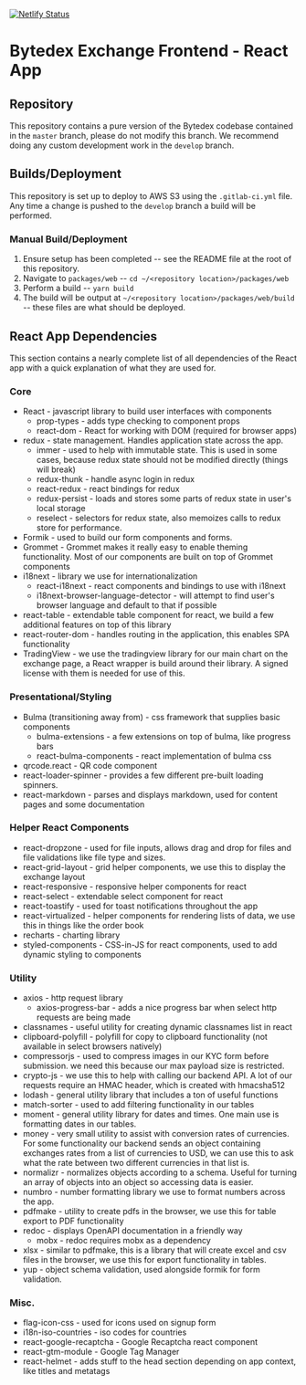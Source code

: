 [![Netlify Status](https://api.netlify.com/api/v1/badges/a449af0b-0572-4105-b5a0-15e981e0a5a3/deploy-status)](https://app.netlify.com/sites/upbeat-khorana-b0fd0e/deploys)
# Bytedex Exchange Frontend - React App

## Repository

This repository contains a pure version of the Bytedex codebase contained in the `master` branch, please do not modify this branch. We recommend doing any custom development work in the `develop` branch.  

## Builds/Deployment

This repository is set up to deploy to AWS S3 using the `.gitlab-ci.yml` file. Any time a change is pushed to the `develop` branch a build will be performed.

### Manual Build/Deployment

1. Ensure setup has been completed -- see the README file at the root of this repository.
1. Navigate to `packages/web` -- `cd ~/<repository location>/packages/web`
1. Perform a build -- `yarn build`
1. The build will be output at `~/<repository location>/packages/web/build` -- these files are what should be deployed. 

## React App Dependencies

This section contains a nearly complete list of all dependencies of the React app with a quick explanation of what they are used for. 

### Core

- React - javascript library to build user interfaces with components
    - prop-types - adds type checking to component props
    - react-dom - React for working with DOM (required for browser apps)
- redux - state management. Handles application state across the app.
    - immer - used to help with immutable state. This is used in some cases, because redux state should not be modified directly (things will break)
    - redux-thunk - handle async login in redux
    - react-redux - react bindings for redux
    - redux-persist - loads and stores some parts of redux state in user's local storage
    - reselect - selectors for redux state, also memoizes calls to redux store for performance.
- Formik - used to build our form components and forms.
- Grommet - Grommet makes it really easy to enable theming functionality. Most of our components are built on top of Grommet components
- i18next - library we use for internationalization
    - react-i18next - react components and bindings to use with i18next
    - i18next-browser-language-detector - will attempt to find user's browser language and default to that if possible
- react-table - extendable table component for react, we build a few additional features on top of this library
- react-router-dom - handles routing in the application, this enables SPA functionality
- TradingView - we use the tradingview library for our main chart on the exchange page, a React wrapper is build around their library. A signed license with them is needed for use of this.

### Presentational/Styling

- Bulma (transitioning away from) - css framework that supplies basic components
    - bulma-extensions - a few extensions on top of bulma, like progress bars
    - react-bulma-components - react implementation of bulma css
- qrcode.react - QR code component
- react-loader-spinner - provides a few different pre-built loading spinners.
- react-markdown - parses and displays markdown, used for content pages and some documentation

### Helper React Components

- react-dropzone - used for file inputs, allows drag and drop for files and file validations like file type and sizes.
- react-grid-layout - grid helper components, we use this to display the exchange layout
- react-responsive - responsive helper components for react
- react-select - extendable select component for react
- react-toastify - used for toast notifications throughout the app
- react-virtualized - helper components for rendering lists of data, we use this in things like the order book
- recharts - charting library
- styled-components - CSS-in-JS for react components, used to add dynamic styling to components

### Utility

- axios - http request library
    - axios-progress-bar - adds a nice progress bar when select http requests are being made
- classnames - useful utility for creating dynamic classnames list in react
- clipboard-polyfill - polyfill for copy to clipboard functionality (not available in select browsers natively)
- compressorjs - used to compress images in our KYC form before submission. we need this because our max payload size is restricted.
- crypto-js - we use this to help with calling our backend API. A lot of our requests require an HMAC header, which is created with hmacsha512
- lodash - general utility library that includes a ton of useful functions
- match-sorter - used to add filtering functionality in our tables
- moment - general utility library for dates and times. One main use is formatting dates in our tables.
- money - very small utility to assist with conversion rates of currencies. For some functionality our backend sends an object containing exchanges rates from a list of currencies to USD, we can use this to ask what the rate between two different currencies in that list is.
- normalizr - normalizes objects according to a schema. Useful for turning an array of objects into an object so accessing data is easier.
- numbro - number formatting library we use to format numbers across the app.
- pdfmake - utility to create pdfs in the browser, we use this for table export to PDF functionality
- redoc - displays OpenAPI documentation in a friendly way
    - mobx - redoc requires mobx as a dependency
- xlsx - similar to pdfmake, this is a library that will create excel and csv files in the browser, we use this for export functionality in tables.
- yup - object schema validation, used alongside formik for form validation.

### Misc.

- flag-icon-css - used for icons used on signup form
- i18n-iso-countries - iso codes for countries
- react-google-recaptcha - Google Recaptcha react component
- react-gtm-module - Google Tag Manager
- react-helmet - adds stuff to the head section depending on app context, like titles and metatags

